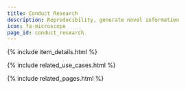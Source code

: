 ```yaml
---
title: Conduct Research
description: Reproducibility, generate novel information
icon: fa-microscope
page_id: conduct_research
---
```

{% include item_details.html %}

{% include related_use_cases.html %}

{% include related_pages.html %}
